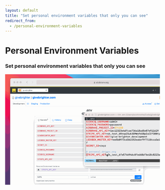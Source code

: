 ```yaml
---
layout: default
title: "Set personal environment variables that only you can see"
redirect_from:
  - /personal-environment-variables
---
```


<div class="row">
  <div class="col-lg-8 offset-lg-2">
    <h1 class="text-center h5 text-secondary font-monospace mt-5 pb-0 mb-0 fw-normal">Personal Environment Variables</h1>
    <h3 class="text-center h2 fw-bold">Set personal environment variables that only you can see</h3>
  </div>
</div>

<div class="row mb-5">
  <div class="col-lg-6 offset-lg-3">
    <img src="/assets-www/img/cloudinary/personal-environment-variables-815d3000a2866922c53a45f4b83465f0e3571eaf49189e827127eb3cdc805c49_oiejhp.gif" class="w-100 border border-4 rounded" />
  </div>
</div>
